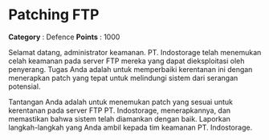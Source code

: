 # Patching FTP

**Category** : Defence
**Points** : 1000

Selamat datang, administrator keamanan. PT. Indostorage telah menemukan celah keamanan pada server FTP mereka yang dapat dieksploitasi oleh penyerang. Tugas Anda adalah untuk memperbaiki kerentanan ini dengan menerapkan patch yang tepat untuk melindungi sistem dari serangan potensial.

Tantangan Anda adalah untuk menemukan patch yang sesuai untuk kerentanan pada server FTP PT. Indostorage, menerapkannya, dan memastikan bahwa sistem telah diamankan dengan baik. Laporkan langkah-langkah yang Anda ambil kepada tim keamanan PT. Indostorage.



